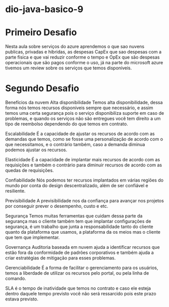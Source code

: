 # dio-java-basico-9

# Primeiro Desafio 
Nesta aula sobre serviços do azure aprendemos o que sao nuvens publicas, privadas e hibridas, as despesas CapEx que sao despesas com a parte fisica e que vai reduzir conforme o tempo e OpEx que são despesas operacionais que são pagos conforme o uso, já na parte do microsoft azure tivemos um review sobre os serviços que temos disponíveis. 
# Segundo Desafio
Benefícios da nuvem
Alta disponibilidade
Temos alta disponibilidade, dessa forma nós temos recursos disponíveis sempre que necessário, e assim temos uma certa segurança pois o serviço disponibiliza suporte em caso de problemas, e quando os serviços não são entregues você tem direito a um tipo de reembolso dependendo do que temos em contrato.

Escalabilidade 
É a capacidade de ajustar os recursos de acordo com as demandas que temos, como se fosse uma personalização de acordo com o que necessitamos, e o contrário também, caso a demanda diminua podemos ajustar os recursos. 

Elasticidade 
É a capacidade de implantar mais recursos de acordo com as requisições e também o contrário para diminuir recursos de acordo com as quedas de requisições.

Confiabilidade 
Nós podemos ter recursos implantados em várias regiões do mundo por conta do design descentralizado, além de ser confiável e resiliente.

Previsibilidade 
A previsibilidade nos da confiança para avançar nos projetos por conseguir prever o desempenho, custo e etc. 

Segurança
Temos muitas ferramentas que cuidam dessa parte da segurança mas o cliente também tem que implantar configurações de segurança, é um trabalho que junta a responsabilidade tanto do cliente quanto da plataforma que usamos, a plataforma da os meios mas o cliente que tem que implementar. 

Governança 
Auditoria baseada em nuvem ajuda a identificar recursos que estão fora da conformidade de padrões corporativos e também ajuda a criar estratégias de mitigação para esses problemas.


Gerenciabilidade
É a forma de facilitar o gerenciamento para os usuários, temos a liberdade de utilizar os recursos pelo portal, ou pela linha de comando.

SLA é o tempo de inatividade que temos no contrato e caso ele esteja dentro daquele tempo previsto você não será ressarcido pois este prazo estava previsto.
